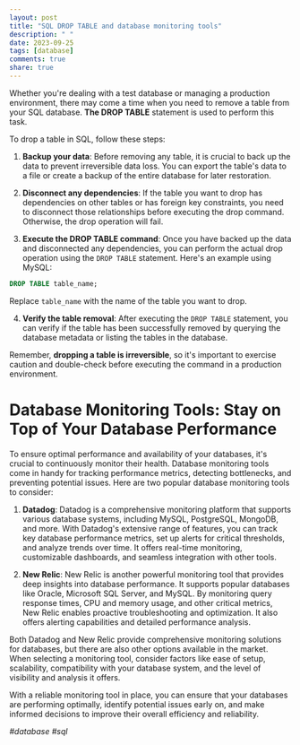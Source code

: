 ```yaml
---
layout: post
title: "SQL DROP TABLE and database monitoring tools"
description: " "
date: 2023-09-25
tags: [database]
comments: true
share: true
---
```


Whether you're dealing with a test database or managing a production environment, there may come a time when you need to remove a table from your SQL database. **The DROP TABLE** statement is used to perform this task.

To drop a table in SQL, follow these steps:

1. **Backup your data**: Before removing any table, it is crucial to back up the data to prevent irreversible data loss. You can export the table's data to a file or create a backup of the entire database for later restoration.

2. **Disconnect any dependencies**: If the table you want to drop has dependencies on other tables or has foreign key constraints, you need to disconnect those relationships before executing the drop command. Otherwise, the drop operation will fail.

3. **Execute the DROP TABLE command**: Once you have backed up the data and disconnected any dependencies, you can perform the actual drop operation using the `DROP TABLE` statement. Here's an example using MySQL:

```sql
DROP TABLE table_name;
```

Replace `table_name` with the name of the table you want to drop.

4. **Verify the table removal**: After executing the `DROP TABLE` statement, you can verify if the table has been successfully removed by querying the database metadata or listing the tables in the database.

Remember, **dropping a table is irreversible**, so it's important to exercise caution and double-check before executing the command in a production environment.

# Database Monitoring Tools: Stay on Top of Your Database Performance

To ensure optimal performance and availability of your databases, it's crucial to continuously monitor their health. Database monitoring tools come in handy for tracking performance metrics, detecting bottlenecks, and preventing potential issues. Here are two popular database monitoring tools to consider:

1. **Datadog**: Datadog is a comprehensive monitoring platform that supports various database systems, including MySQL, PostgreSQL, MongoDB, and more. With Datadog's extensive range of features, you can track key database performance metrics, set up alerts for critical thresholds, and analyze trends over time. It offers real-time monitoring, customizable dashboards, and seamless integration with other tools.

2. **New Relic**: New Relic is another powerful monitoring tool that provides deep insights into database performance. It supports popular databases like Oracle, Microsoft SQL Server, and MySQL. By monitoring query response times, CPU and memory usage, and other critical metrics, New Relic enables proactive troubleshooting and optimization. It also offers alerting capabilities and detailed performance analysis.

Both Datadog and New Relic provide comprehensive monitoring solutions for databases, but there are also other options available in the market. When selecting a monitoring tool, consider factors like ease of setup, scalability, compatibility with your database system, and the level of visibility and analysis it offers.

With a reliable monitoring tool in place, you can ensure that your databases are performing optimally, identify potential issues early on, and make informed decisions to improve their overall efficiency and reliability.

*#database #sql*